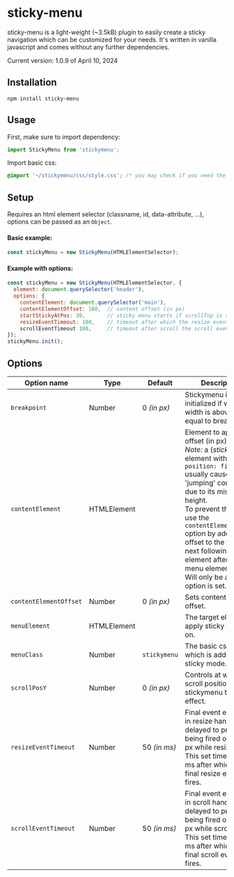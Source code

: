 # sticky-menu
sticky-menu is a light-weight (~3.5kB) plugin to easily create a sticky navigation which can be customized for your needs.
It's written in vanilla javascript and comes without any further dependencies. 

Current version: 1.0.9 of April 10, 2024

## Installation
```npm
npm install sticky-menu
```

## Usage
First, make sure to import dependency:
```javascript
import StickyMenu from 'stickymenu';
```

Import basic css:
```css
@import '~/stickymenu/css/style.css'; /* you may check if you need the tilde (~) alias for /node_modules folder */
```

## Setup
Requires an html element selector (classname, id, data-attribute, ...), options can be passed as an `Object`.

#### Basic example:
```javascript
const stickyMenu = new StickyMenu(HTMLElementSelector);
```

#### Example with options:
```javascript
const stickyMenu = new StickyMenu(HTMLElementSelector, {
  element: document.querySelector('header'),
  options: {
    contentElement: document.querySelector('main'), 
    contentElementOffset: 100,  // content offset (in px)
    startStickyAtPos: 30,       // sticky menu starts if scrollTop is >= 30px
    resizeEventTimeout: 100,    // timeout after which the resize event fires (in ms)
    scrollEventTimeout 100,     // timeout after scroll the scroll event fires (in ms). 
});
stickyMenu.init();
```

## Options
| Option name | Type | Default | Description | Required |
|---|---|---|---|---|
| `breakpoint` | Number  | 0 _(in px)_ | Stickymenu is only initialized if window width is above or equal to breakpoint.  | false |
| `contentElement` | HTMLElement  || Element to apply offset (in px) on.<br>_Note:_ a (_sticky_) element with `position: fixed` usually causes 'jumping' content due to its missing height.<br>To prevent that, just use the `contentElementOffset` option by adding offset to the to the next following element after your menu element.<br> Will only be applied if option is set. | false |
| `contentElementOffset` | Number | 0 _(in px)_ | Sets content element offset. | false |
| `menuElement` | HTMLElement  |  | The target element to apply sticky mode on. | **true** |
| `menuClass` | Number  | `stickymenu` | The basic css class which is added in sticky mode. | false |
| `scrollPosY` | Number  | 0 _(in px)_ | Controls at which scroll position the stickymenu takes effect. | false |
| `resizeEventTimeout` | Number  | 50 _(in ms)_ | Final event execution in resize handler is delayed to prevent being fired on every px while resizing.<br>This set timeout in ms after which the final resize event fires. | false |
| `scrollEventTimeout` | Number  | 50 _(in ms)_ | Final event execution in scroll handler is delayed to prevent being fired on every px while scrolling.<br>This set timeout in ms after which the final scroll event fires. | false |


